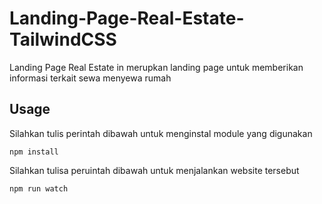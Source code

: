 # Landing-Page-Real-Estate-TailwindCSS
Landing Page Real Estate in merupkan landing page untuk memberikan informasi terkait sewa menyewa rumah

## Usage
Silahkan tulis perintah dibawah untuk menginstal module yang digunakan
```
npm install
```
Silahkan tulisa peruintah dibawah untuk menjalankan website tersebut
``` 
npm run watch
```

